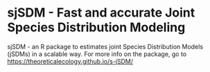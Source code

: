# sjSDM - Fast and accurate Joint Species Distribution Modeling

sjSDM - an R package to estimates joint Species Distribution Models (jSDMs) in a scalable way. For more info on the package, go to https://theoreticalecology.github.io/s-jSDM/



